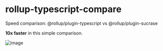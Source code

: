 # rollup-typescript-compare

Speed comparison: @rollup/plugin-typescript vs @rollup/plugin-sucrase

**10x faster** in this simple comparison.

![image](https://user-images.githubusercontent.com/10719495/78918676-bb724780-7acb-11ea-9dd2-5c3dd4d2b4ef.png)
